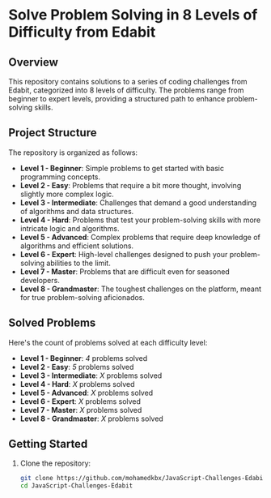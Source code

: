 # Solve Problem Solving in 8 Levels of Difficulty from Edabit

## Overview

This repository contains solutions to a series of coding challenges from Edabit, categorized into 8 levels of difficulty. The problems range from beginner to expert levels, providing a structured path to enhance problem-solving skills.

## Project Structure

The repository is organized as follows:

- **Level 1 - Beginner**: Simple problems to get started with basic programming concepts.
- **Level 2 - Easy**: Problems that require a bit more thought, involving slightly more complex logic.
- **Level 3 - Intermediate**: Challenges that demand a good understanding of algorithms and data structures.
- **Level 4 - Hard**: Problems that test your problem-solving skills with more intricate logic and algorithms.
- **Level 5 - Advanced**: Complex problems that require deep knowledge of algorithms and efficient solutions.
- **Level 6 - Expert**: High-level challenges designed to push your problem-solving abilities to the limit.
- **Level 7 - Master**: Problems that are difficult even for seasoned developers.
- **Level 8 - Grandmaster**: The toughest challenges on the platform, meant for true problem-solving aficionados.

## Solved Problems

Here's the count of problems solved at each difficulty level:

- **Level 1 - Beginner**: _4_ problems solved
- **Level 2 - Easy**: _5_ problems solved
- **Level 3 - Intermediate**: _X_ problems solved
- **Level 4 - Hard**: _X_ problems solved
- **Level 5 - Advanced**: _X_ problems solved
- **Level 6 - Expert**: _X_ problems solved
- **Level 7 - Master**: _X_ problems solved
- **Level 8 - Grandmaster**: _X_ problems solved

## Getting Started

1. Clone the repository:

   ```bash
   git clone https://github.com/mohamedkbx/JavaScript-Challenges-Edabit.git
   cd JavaScript-Challenges-Edabit
   ```
